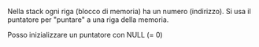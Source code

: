 
Nella stack ogni riga (blocco di memoria) ha un numero (indirizzo).
Si usa il puntatore per "puntare" a una riga della memoria.

Posso inizializzare un puntatore con NULL (= 0)
